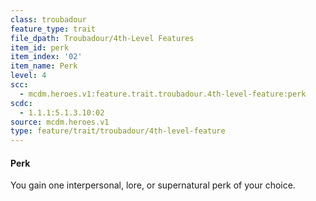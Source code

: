```yaml
---
class: troubadour
feature_type: trait
file_dpath: Troubadour/4th-Level Features
item_id: perk
item_index: '02'
item_name: Perk
level: 4
scc:
  - mcdm.heroes.v1:feature.trait.troubadour.4th-level-feature:perk
scdc:
  - 1.1.1:5.1.3.10:02
source: mcdm.heroes.v1
type: feature/trait/troubadour/4th-level-feature
---
```


#### Perk

You gain one interpersonal, lore, or supernatural perk of your choice.

